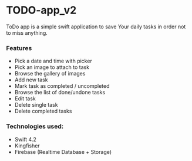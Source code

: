 # TODO-app_v2

ToDo app is a simple swift application to save Your daily tasks in order not to miss anything.

### Features
* Pick a date and time with picker
* Pick an image to attach to task
* Browse the gallery of images
* Add new task
* Mark task as completed / uncompleted
* Browse the list of done/undone tasks
* Edit task
* Delete single task
* Delete completed tasks

### Technologies used:
* Swift 4.2
* Kingfisher
* Firebase (Realtime Database + Storage)

